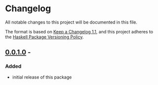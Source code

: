 # Changelog

All notable changes to this project will be documented in this file.

The format is based on [Keep a Changelog 1.1](https://keepachangelog.com/en/1.1.0/),
and this project adheres to the [Haskell Package Versioning Policy](https://pvp.haskell.org/).

## [0.0.1.0] -

### Added

- initial release of this package

[0.0.1.0]: https://github.com/sellout/autodocodec-dhall/releases/tag/v0.0.1.0
